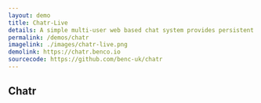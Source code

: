 ```yaml
---
layout: demo
title: Chatr-Live
details: A simple multi-user web based chat system provides persistent group chats, user to user private chats, a user list, idle (away from keyboard) detection and several other features.
permalink: /demos/chatr
imagelink: ./images/chatr-live.png
demolink: https://chatr.benco.io
sourcecode: https://github.com/benc-uk/chatr
---
```


## Chatr
